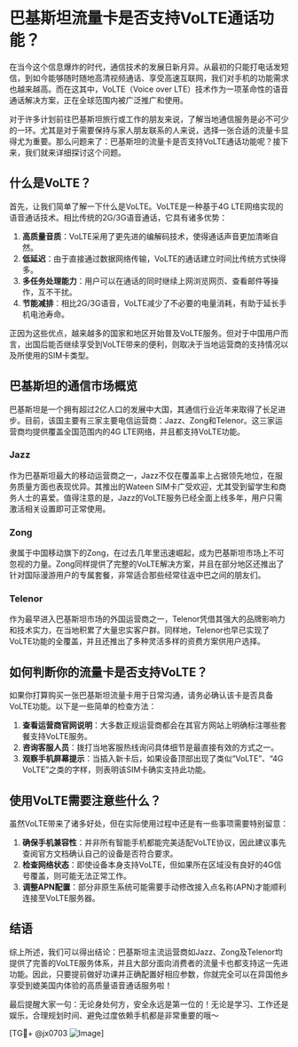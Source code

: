 # 巴基斯坦流量卡是否支持VoLTE通话功能？

在当今这个信息爆炸的时代，通信技术的发展日新月异。从最初的只能打电话发短信，到如今能够随时随地高清视频通话、享受高速互联网，我们对手机的功能需求也越来越高。而在这其中，VoLTE（Voice over LTE）技术作为一项革命性的语音通话解决方案，正在全球范围内被广泛推广和使用。

对于许多计划前往巴基斯坦旅行或工作的朋友来说，了解当地通信服务是必不可少的一环。尤其是对于需要保持与家人朋友联系的人来说，选择一张合适的流量卡显得尤为重要。那么问题来了：巴基斯坦的流量卡是否支持VoLTE通话功能呢？接下来，我们就来详细探讨这个问题。

## 什么是VoLTE？

首先，让我们简单了解一下什么是VoLTE。VoLTE是一种基于4G LTE网络实现的语音通话技术。相比传统的2G/3G语音通话，它具有诸多优势：

1. **高质量音质**：VoLTE采用了更先进的编解码技术，使得通话声音更加清晰自然。
2. **低延迟**：由于直接通过数据网络传输，VoLTE的通话建立时间比传统方式快得多。
3. **多任务处理能力**：用户可以在通话的同时继续上网浏览网页、查看邮件等操作，互不干扰。
4. **节能减排**：相比2G/3G语音，VoLTE减少了不必要的电量消耗，有助于延长手机电池寿命。

正因为这些优点，越来越多的国家和地区开始普及VoLTE服务。但对于中国用户而言，出国后能否继续享受到VoLTE带来的便利，则取决于当地运营商的支持情况以及所使用的SIM卡类型。

## 巴基斯坦的通信市场概览

巴基斯坦是一个拥有超过2亿人口的发展中大国，其通信行业近年来取得了长足进步。目前，该国主要有三家主要电信运营商：Jazz、Zong和Telenor。这三家运营商均提供覆盖全国范围内的4G LTE网络，并且都支持VoLTE功能。

### Jazz
作为巴基斯坦最大的移动运营商之一，Jazz不仅在覆盖率上占据领先地位，在服务质量方面也表现优异。其推出的Wateen SIM卡广受欢迎，尤其受到留学生和商务人士的喜爱。值得注意的是，Jazz的VoLTE服务已经全面上线多年，用户只需激活相关设置即可正常使用。

### Zong
隶属于中国移动旗下的Zong，在过去几年里迅速崛起，成为巴基斯坦市场上不可忽视的力量。Zong同样提供了完整的VoLTE解决方案，并且在部分地区还推出了针对国际漫游用户的专属套餐，非常适合那些经常往返中巴之间的朋友们。

### Telenor
作为最早进入巴基斯坦市场的外国运营商之一，Telenor凭借其强大的品牌影响力和技术实力，在当地积累了大量忠实客户群。同样地，Telenor也早已实现了VoLTE功能的全覆盖，并且还推出了多种灵活多样的资费方案供用户选择。

## 如何判断你的流量卡是否支持VoLTE？

如果你打算购买一张巴基斯坦流量卡用于日常沟通，请务必确认该卡是否具备VoLTE功能。以下是一些简单的检查方法：

1. **查看运营商官网说明**：大多数正规运营商都会在其官方网站上明确标注哪些套餐支持VoLTE服务。
2. **咨询客服人员**：拨打当地客服热线询问具体细节是最直接有效的方式之一。
3. **观察手机屏幕提示**：当插入新卡后，如果设备顶部出现了类似“VoLTE”、“4G VoLTE”之类的字样，则表明该SIM卡确实支持此功能。

## 使用VoLTE需要注意些什么？

虽然VoLTE带来了诸多好处，但在实际使用过程中还是有一些事项需要特别留意：

1. **确保手机兼容性**：并非所有智能手机都能完美适配VoLTE协议，因此建议事先查阅官方文档确认自己的设备是否符合要求。
2. **检查网络状态**：即使设备本身支持VoLTE，但如果所在区域没有良好的4G信号覆盖，则可能无法正常工作。
3. **调整APN配置**：部分非原生系统可能需要手动修改接入点名称(APN)才能顺利连接至VoLTE服务器。

## 结语

综上所述，我们可以得出结论：巴基斯坦主流运营商如Jazz、Zong及Telenor均提供了完善的VoLTE服务体系，并且大部分面向消费者的流量卡也都支持这一先进功能。因此，只要提前做好功课并正确配置好相应参数，你就完全可以在异国他乡享受到媲美国内体验的高质量语音通话服务啦！

最后提醒大家一句：无论身处何方，安全永远是第一位的！无论是学习、工作还是娱乐，合理规划时间、避免过度依赖手机都是非常重要的哦～

[TG💪+ @jx0703 ![Image](https://github.com/user-attachments/assets/dbca1d08-cadb-493c-b0ec-ad6f7a83f270)]